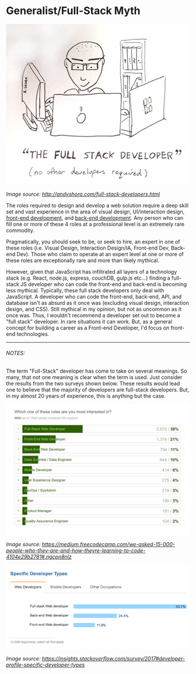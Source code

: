 # Generalist/Full-Stack Myth

![](../images/full-stack.jpg "http://andyshora.com/full-stack-developers.html")

<cite>Image source: <a href="http://andyshora.com/full-stack-developers.html">http://andyshora.com/full-stack-developers.html</a></cite>

The roles required to design and develop a web solution require a deep skill set and vast experience in the area of visual design, UI/interaction design, [front-end development](https://github.com/kamranahmedse/developer-roadmap#-front-end-roadmap), and [back-end development](https://github.com/kamranahmedse/developer-roadmap#-back-end-roadmap). Any person who can fill one or more of these 4 roles at a professional level is an extremely rare commodity.

Pragmatically, you should seek to be, or seek to hire, an expert in one of these roles (i.e. Visual Design, Interaction Design/IA, Front-end Dev, Back-end Dev). Those who claim to operate at an expert level at one or more of these roles are exceptionally rare and more than likely mythical.

However, given that JavaScript has infiltrated all layers of a technology stack (e.g. React, node.js, express, couchDB, gulp.js etc...) finding a full-stack JS developer who can code the front-end and back-end is becoming less mythical. Typically, these full stack developers only deal with JavaScript. A developer who can code the front-end, back-end, API, and database isn't as absurd as it once was (excluding visual design, interaction design, and CSS). Still mythical in my opinion, but not as uncommon as it once was. Thus, I wouldn't recommend a developer set out to become a "full stack" developer. In rare situations it can work. But, as a general concept for building a career as a Front-end Developer, I'd focus on front-end technologies.

***

###### NOTES:

The term "Full-Stack" developer has come to take on several meanings. So many, that not one meaning is clear when the term is used. Just consider the results from the two surveys shown below. These results would lead one to believe that the majority of developers are full-stack developers. But, in my almost 20 years of experience, this is anything but the case.


![](../images/fullstack1.png "https://medium.freecodecamp.com/we-asked-15-000-people-who-they-are-and-how-theyre-learning-to-code-4104e29b2781#.ngcpn8nlz")

<cite>Image source: <a href="https://medium.freecodecamp.com/we-asked-15-000-people-who-they-are-and-how-theyre-learning-to-code-4104e29b2781#.ngcpn8nlz">https://medium.freecodecamp.com/we-asked-15-000-people-who-they-are-and-how-theyre-learning-to-code-4104e29b2781#.ngcpn8nlz</a></cite>

![](../images/fullstack2.png "https://insights.stackoverflow.com/survey/2017#developer-profile-specific-developer-types")

<cite>Image source: <a href="https://insights.stackoverflow.com/survey/2017#developer-profile-specific-developer-types">https://insights.stackoverflow.com/survey/2017#developer-profile-specific-developer-types</a></cite>













 






